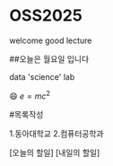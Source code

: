 # OSS2025
welcome
good lecture

##오늘은 월요일 입니다


data 'science' lab

😄
$e=mc^2$

#목록작성

1.동아대학교
2.컴퓨터공학과

[오늘의 할일]
[내일의 할일]
